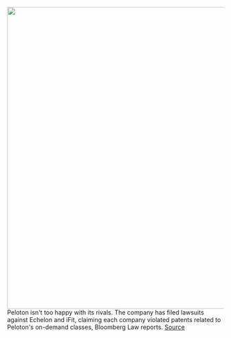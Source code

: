 <img src='https://cdn.vox-cdn.com/thumbor/eL1mta3R8KcWawE55yym7YTYsa0=/0x0:2040x1360/1200x800/filters:focal(924x445:1250x771)/cdn.vox-cdn.com/uploads/chorus_image/image/70146913/akrales_190328_3240_0103.0.jpg' width='700px' /><br/>
Peloton isn't too happy with its rivals. The company has filed lawsuits against Echelon and iFit, claiming each company violated patents related to Peloton's on-demand classes, Bloomberg Law reports.
<a href='https://www.theverge.com/2021/11/15/22783952/peloton-fitness-tech-echelon-ifit-nordictrack'> Source <a/>